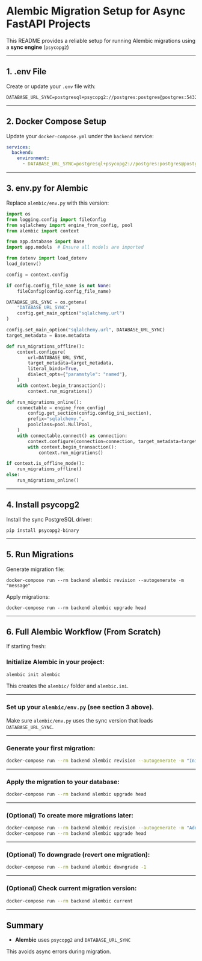 # Alembic Migration Setup for Async FastAPI Projects

This README provides a reliable setup for running Alembic migrations using a **sync engine** (`psycopg2`)

---

## 1. .env File

Create or update your `.env` file with:

```
DATABASE_URL_SYNC=postgresql+psycopg2://postgres:postgres@postgres:5432/nba
```

---

## 2. Docker Compose Setup

Update your `docker-compose.yml` under the `backend` service:

```yaml
services:
  backend:
    environment:
      - DATABASE_URL_SYNC=postgresql+psycopg2://postgres:postgres@postgres:5432/nba
```

---

## 3. env.py for Alembic

Replace `alembic/env.py` with this version:

```python
import os
from logging.config import fileConfig
from sqlalchemy import engine_from_config, pool
from alembic import context

from app.database import Base
import app.models  # Ensure all models are imported

from dotenv import load_dotenv
load_dotenv()

config = context.config

if config.config_file_name is not None:
    fileConfig(config.config_file_name)

DATABASE_URL_SYNC = os.getenv(
    "DATABASE_URL_SYNC",
    config.get_main_option("sqlalchemy.url")
)

config.set_main_option("sqlalchemy.url", DATABASE_URL_SYNC)
target_metadata = Base.metadata

def run_migrations_offline():
    context.configure(
        url=DATABASE_URL_SYNC,
        target_metadata=target_metadata,
        literal_binds=True,
        dialect_opts={"paramstyle": "named"},
    )
    with context.begin_transaction():
        context.run_migrations()

def run_migrations_online():
    connectable = engine_from_config(
        config.get_section(config.config_ini_section),
        prefix="sqlalchemy.",
        poolclass=pool.NullPool,
    )
    with connectable.connect() as connection:
        context.configure(connection=connection, target_metadata=target_metadata)
        with context.begin_transaction():
            context.run_migrations()

if context.is_offline_mode():
    run_migrations_offline()
else:
    run_migrations_online()
```

---

## 4. Install psycopg2

Install the sync PostgreSQL driver:

```
pip install psycopg2-binary
```

---

## 5. Run Migrations

Generate migration file:

```
docker-compose run --rm backend alembic revision --autogenerate -m "message"
```

Apply migrations:

```
docker-compose run --rm backend alembic upgrade head
```

---

## 6. Full Alembic Workflow (From Scratch)

If starting fresh:

### Initialize Alembic in your project:

```bash
alembic init alembic
```

This creates the `alembic/` folder and `alembic.ini`.

---

### Set up your `alembic/env.py` (see section 3 above).

Make sure `alembic/env.py` uses the sync version that loads `DATABASE_URL_SYNC`.

---

### Generate your first migration:

```bash
docker-compose run --rm backend alembic revision --autogenerate -m "Initial migration"
```

---

### Apply the migration to your database:

```bash
docker-compose run --rm backend alembic upgrade head
```

---

### (Optional) To create more migrations later:

```bash
docker-compose run --rm backend alembic revision --autogenerate -m "Add new table"
docker-compose run --rm backend alembic upgrade head
```

---

### (Optional) To downgrade (revert one migration):

```bash
docker-compose run --rm backend alembic downgrade -1
```

---

### (Optional) Check current migration version:

```bash
docker-compose run --rm backend alembic current
```

---

## Summary

- **Alembic** uses `psycopg2` and `DATABASE_URL_SYNC`

This avoids async errors during migration.
